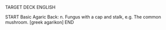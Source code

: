 TARGET DECK
ENGLISH

START
Basic
Agaric
Back: n. Fungus with a cap and stalk, e.g. The common mushroom. [greek agarikon]
END
